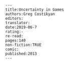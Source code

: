 
    ---
    title:Uncertainty in Games
    authors:Greg Costikyan
    editors:
    translator:
    date:2019-06-7
    rating:-
    re-read:
    pages:140
    non-fiction:TRUE
    comic:
    published:2013
    ---

    